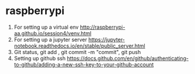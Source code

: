 # raspberrypi

1) For setting up a virtual env http://raspberrypi-aa.github.io/session4/venv.html
2) For setting up a jupyter server https://jupyter-notebook.readthedocs.io/en/stable/public_server.html
3) Git status, git add , git commit -m "commit", git push
4) Setting up github ssh https://docs.github.com/en/github/authenticating-to-github/adding-a-new-ssh-key-to-your-github-account
